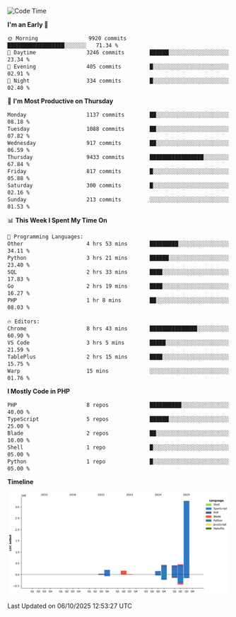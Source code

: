 <!--START_SECTION:waka-->
![Code Time](http://img.shields.io/badge/Code%20Time-4%2C265%20hrs%2035%20mins-blue)

**I'm an Early 🐤** 

```text
🌞 Morning                9920 commits        ██████████████████░░░░░░░   71.34 % 
🌆 Daytime                3246 commits        ██████░░░░░░░░░░░░░░░░░░░   23.34 % 
🌃 Evening                405 commits         █░░░░░░░░░░░░░░░░░░░░░░░░   02.91 % 
🌙 Night                  334 commits         █░░░░░░░░░░░░░░░░░░░░░░░░   02.40 % 
```
📅 **I'm Most Productive on Thursday** 

```text
Monday                   1137 commits        ██░░░░░░░░░░░░░░░░░░░░░░░   08.18 % 
Tuesday                  1088 commits        ██░░░░░░░░░░░░░░░░░░░░░░░   07.82 % 
Wednesday                917 commits         ██░░░░░░░░░░░░░░░░░░░░░░░   06.59 % 
Thursday                 9433 commits        █████████████████░░░░░░░░   67.84 % 
Friday                   817 commits         █░░░░░░░░░░░░░░░░░░░░░░░░   05.88 % 
Saturday                 300 commits         █░░░░░░░░░░░░░░░░░░░░░░░░   02.16 % 
Sunday                   213 commits         ░░░░░░░░░░░░░░░░░░░░░░░░░   01.53 % 
```


📊 **This Week I Spent My Time On** 

```text
💬 Programming Languages: 
Other                    4 hrs 53 mins       █████████░░░░░░░░░░░░░░░░   34.11 % 
Python                   3 hrs 21 mins       ██████░░░░░░░░░░░░░░░░░░░   23.40 % 
SQL                      2 hrs 33 mins       ████░░░░░░░░░░░░░░░░░░░░░   17.83 % 
Go                       2 hrs 19 mins       ████░░░░░░░░░░░░░░░░░░░░░   16.27 % 
PHP                      1 hr 8 mins         ██░░░░░░░░░░░░░░░░░░░░░░░   08.03 % 

🔥 Editors: 
Chrome                   8 hrs 43 mins       ███████████████░░░░░░░░░░   60.90 % 
VS Code                  3 hrs 5 mins        █████░░░░░░░░░░░░░░░░░░░░   21.59 % 
TablePlus                2 hrs 15 mins       ████░░░░░░░░░░░░░░░░░░░░░   15.75 % 
Warp                     15 mins             ░░░░░░░░░░░░░░░░░░░░░░░░░   01.76 % 
```

**I Mostly Code in PHP** 

```text
PHP                      8 repos             ██████████░░░░░░░░░░░░░░░   40.00 % 
TypeScript               5 repos             ██████░░░░░░░░░░░░░░░░░░░   25.00 % 
Blade                    2 repos             ██░░░░░░░░░░░░░░░░░░░░░░░   10.00 % 
Shell                    1 repo              █░░░░░░░░░░░░░░░░░░░░░░░░   05.00 % 
Python                   1 repo              █░░░░░░░░░░░░░░░░░░░░░░░░   05.00 % 
```



**Timeline**

![Lines of Code chart](https://raw.githubusercontent.com/abrahamgreyson/abrahamgreyson/main/assets/bar_graph.png)


 Last Updated on 06/10/2025 12:53:27 UTC
<!--END_SECTION:waka-->
